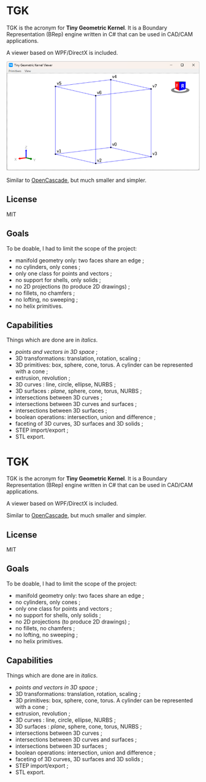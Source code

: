 # TGK

TGK is the acronym for **Tiny Geometric Kernel**. It is a Boundary Representation (BRep) engine written in C# that can be used in CAD/CAM applications.

A viewer based on WPF/DirectX is included.

![A screenshot of the viewer](https://github.com/mdelanno/TGK/blob/master/ViewerScreenshot.png?raw=true)

Similar to [OpenCascade](https://github.com/Open-Cascade-SAS/OCCT), but much smaller and simpler.

## License

MIT

## Goals 

To be doable, I had to limit the scope of the project:

- manifold geometry only: two faces share an edge ;
- no cylinders, only cones ;
- only one class for points and vectors ;
- no support for shells, only solids ;
- no 2D projections (to produce 2D drawings) ;
- no fillets, no chamfers ;
- no lofting, no sweeping ;
- no helix primitives.

## Capabilities

Things which are done are in _italics_.

- _points and vectors in 3D space_ ;
- 3D transformations: translation, rotation, scaling ;
- 3D primitives: box, sphere, cone, torus. A cylinder can be represented with a cone ;
- extrusion, revolution ;
- 3D curves : line, circle, ellipse, NURBS ;
- 3D surfaces : _plane_, sphere, cone, torus, NURBS ;
- intersections between 3D curves ;
- intersections between 3D curves and surfaces ;
- intersections between 3D surfaces ;
- boolean operations: intersection, union and difference ;
- faceting of 3D curves, 3D surfaces and 3D solids ;
- STEP import/export ;
- STL export.
# TGK

TGK is the acronym for **Tiny Geometric Kernel**. It is a Boundary Representation (BRep) engine written in C# that can be used in CAD/CAM applications.

A viewer based on WPF/DirectX is included.

Similar to [OpenCascade](https://github.com/Open-Cascade-SAS/OCCT), but much smaller and simpler.

## License

MIT

## Goals 

To be doable, I had to limit the scope of the project:

- manifold geometry only: two faces share an edge ;
- no cylinders, only cones ;
- only one class for points and vectors ;
- no support for shells, only solids ;
- no 2D projections (to produce 2D drawings) ;
- no fillets, no chamfers ;
- no lofting, no sweeping ;
- no helix primitives.

## Capabilities

Things which are done are in _italics_.

- _points and vectors in 3D space_ ;
- 3D transformations: translation, rotation, scaling ;
- 3D primitives: box, sphere, cone, torus. A cylinder can be represented with a cone ;
- extrusion, revolution ;
- 3D curves : line, circle, ellipse, NURBS ;
- 3D surfaces : _plane_, sphere, cone, torus, NURBS ;
- intersections between 3D curves ;
- intersections between 3D curves and surfaces ;
- intersections between 3D surfaces ;
- boolean operations: intersection, union and difference ;
- faceting of 3D curves, 3D surfaces and 3D solids ;
- STEP import/export ;
- STL export.

